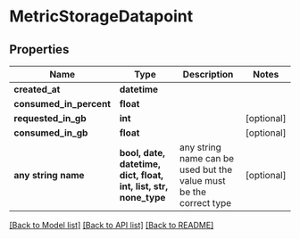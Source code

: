 # MetricStorageDatapoint


## Properties
Name | Type | Description | Notes
------------ | ------------- | ------------- | -------------
**created_at** | **datetime** |  | 
**consumed_in_percent** | **float** |  | 
**requested_in_gb** | **int** |  | [optional] 
**consumed_in_gb** | **float** |  | [optional] 
**any string name** | **bool, date, datetime, dict, float, int, list, str, none_type** | any string name can be used but the value must be the correct type | [optional]

[[Back to Model list]](../README.md#documentation-for-models) [[Back to API list]](../README.md#documentation-for-api-endpoints) [[Back to README]](../README.md)


